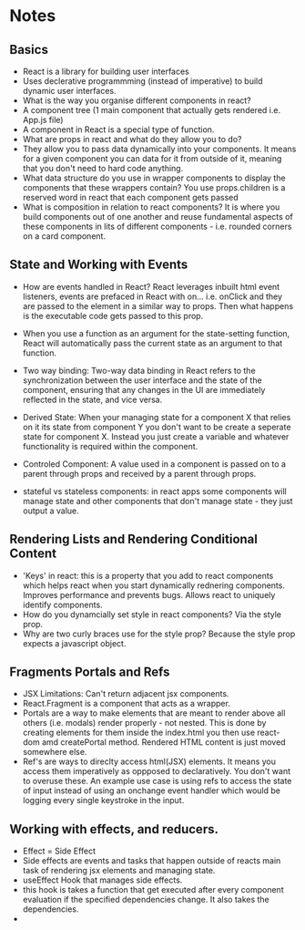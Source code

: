 # Notes

## Basics ##
- React is a library for building user interfaces
- Uses declerative programmming (instead of imperative) to build dynamic user interfaces.
- What is the way you organise different components in react? 
- A component tree (1 main component that actually gets rendered i.e. App.js file)
- A component in React is a special type of function. 
- What are props in react and what do they allow you to do? 
- They allow you to pass data dynamically into your components. It means for a given component you can data for it from outside of it, meaning that you don't need to hard code anything. 
- What data structure do you use in wrapper components to display the components that these wrappers contain? You use props.children is a reserved word in react that each component gets passed
- What is composition in relation to react components? It is where you build components out of one another and reuse fundamental aspects of these components in lits of different components - i.e. rounded corners on a card component. 

## State and Working with Events ##
- How are events handled in React? React leverages inbuilt html event listeners, events are prefaced in React with on... i.e. onClick and they are passed to the element in a similar way to props. Then what happens is the executable code gets passed to this prop. 

- When you use a function as an argument for the state-setting function, React will automatically pass the current state as an argument to that function.

- Two way binding: Two-way data binding in React refers to the synchronization between the user interface and the state of the component, ensuring that any changes in the UI are immediately reflected in the state, and vice versa.

- Derived State:  When your managing state for a component X that relies on it its state from component Y you don't want to be create a seperate state for component X. Instead you just create a variable and whatever functionality is required within the component. 

- Controled Component: A value used in a component is passed on to a parent through props and received by a parent through props. 

- stateful vs stateless components: in react apps some components will manage state and other components that don't manage state - they just output a value. 

## Rendering Lists and Rendering Conditional Content ##

- 'Keys' in react: this is a property that you add to react components which helps react when you start dynamically rednering components. Improves performance and prevents bugs. Allows react to uniquely identify components. 
- How do you dynamcially set style in react components? Via the style prop.
- Why are two curly braces use for the style prop? Because the style prop expects a javascript object. 

## Fragments Portals and Refs ##
- JSX Limitations: Can't return adjacent jsx components. 
- React.Fragment is a component that acts as a wrapper. 
- Portals are a way to make elements that are meant to render above all others (i.e. modals) render properly - not nested. This is done by creating elements for them inside the index.html you then use react-dom amd createPortal method. Rendered HTML content is just moved somewhere else. 
- Ref's are ways to direclty access  html(JSX) elements. It means you access them imperatively as oppposed to declaratively. You don't want to overuse these. An example use case is using refs to access the state of input instead of using an onchange event handler which would be logging every single keystroke in the input.

## Working with effects, and reducers. 
- Effect = Side Effect
- Side effects are events and tasks that happen outside of reacts main task of rendering jsx elements and managing state. 
- useEffect Hook that manages side effects. 
- this hook is takes a function that get executed after every component evaluation if the specified dependencies change. It also takes the dependencies. 
-